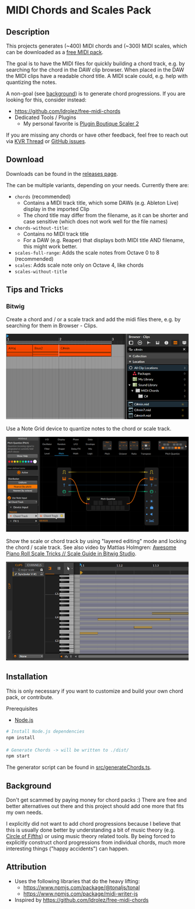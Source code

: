 # MIDI Chords and Scales Pack

## Description

This projects generates (~400) MIDI chords and (~300) MIDI scales, which can be downloaded as a [free MIDI pack](https://github.com/Fannon/midi-chords/releases).

The goal is to have the MIDI files for quickly building a chord track, e.g. by searching for the chord in the DAW clip browser. When placed in the DAW the MIDI clips have a readable chord title.
A MIDI scale could, e.g. help with quantizing the notes.

A non-goal (see [background](#background)) is to generate chord progressions. If you are looking for this, consider instead:

* https://github.com/ldrolez/free-midi-chords
* Dedicated Tools / Plugins
    * My personal favorite is [Plugin Boutique Scaler 2](https://www.pluginboutique.com/meta_products/6414)

If you are missing any chords or have other feedback, feel free to reach out via [KVR Thread](https://www.kvraudio.com/forum/viewtopic.php?t=585287) or [GitHub issues](https://github.com/Fannon/midi-chord-pack/issues).

## Download

Downloads can be found in the [releases page](https://github.com/Fannon/midi-chords/releases).

The can be multiple variants, depending on your needs. Currently there are:
* `chords` (recommended)
    * Contains a MIDI track title, which some DAWs (e.g. Ableton Live) display in the imported Clip
    * The chord title may differ from the filename, as it can be shorter and case sensitive (which does not work well for the file names)
* `chords-without-title`:
    * Contains no MIDI track title
    * For a DAW (e.g. Reaper) that displays both MIDI title AND filename, this might work better.
* `scales-full-range`: Adds the scale notes from Octave 0 to 8 (recommended)
* `scales`: Adds scale note only on Octave 4, like chords
* `scales-without-title`

## Tips and Tricks

### Bitwig

Create a chord and / or a scale track and add the midi files there, e.g. by searching for them in Browser - Clips.

<img src="./assets/bitwig-example.png" width="500" title="Bitwig for a 'chord track' and use of the clip browser" />

Use a Note Grid device to quantize notes to the chord or scale track.

<img src="./assets/bitwig-note-quantize.png" width="500" />

Show the scale or chord track by using "layered editing" mode and locking the chord / scale track. See also video by Mattias Holmgren: [Awesome Piano Roll Scale Tricks // Scale Guide in Bitwig Studio](https://www.youtube.com/watch?v=HspXCtDVcPg).

<img src="./assets/bitwig-scale-track.png" width="500" />

## Installation

This is only necessary if you want to customize and build your own chord pack, or contribute.

Prerequisites
* [Node.js](https://nodejs.org/en/)

```bash
# Install Node.js dependencies
npm install

# Generate Chords -> will be written to ./dist/
npm start
```

The generator script can be found in [src/generateChords.ts](./src/generateChords.ts).

## Background

Don't get scammed by paying money for chord packs :) 
There are free and better alternatives out there and this project should add one more that fits my own needs. 

I explicitly did not want to add chord progressions because I believe that this is usually done better by understanding a bit of music theory (e.g. [Circle of Fifths](https://en.wikipedia.org/wiki/Circle_of_fifths)) or using music theory related tools. By being forced to explicitly construct chord progressions from individual chords, much more interesting things ("happy accidents") can happen.

## Attribution 

* Uses the following libraries that do the heavy lifting:
    * https://www.npmjs.com/package/@tonaljs/tonal 
    * https://www.npmjs.com/package/midi-writer-js
* Inspired by https://github.com/ldrolez/free-midi-chords 
